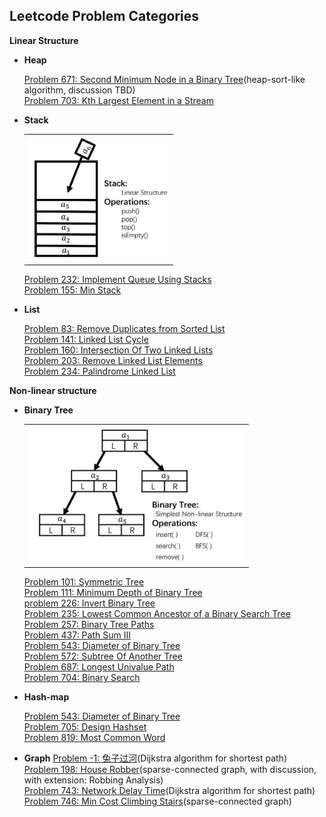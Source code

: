 ## Leetcode Problem Categories

**Linear Structure**

* **Heap**
    
    [Problem 671: Second Minimum Node in a Binary Tree](problem671.md)(heap-sort-like algorithm, discussion TBD)  
    [Problem 703: Kth Largest Element in a Stream](problem703.md)

* **Stack**
    <table><tr><td><img src="attached/categories/stack.jpg" height="200"></td></tr></table>  

    [Problem 232: Implement Queue Using Stacks](problem232.md)   
    [Problem 155: Min Stack](problem155.md)
    
* **List**

    [Problem 83: Remove Duplicates from Sorted List](problem83.md)  
    [Problem 141: Linked List Cycle](problem141.md)   
    [Problem 160: Intersection Of Two Linked Lists](problem160.md)  
    [Problem 203: Remove Linked List Elements](problem203.md)  
    [Problem 234: Palindrome Linked List](problem234.md)  

**Non-linear structure**

* **Binary Tree**
    <table><tr><td><img src="attached/categories/bitree.jpg" height="220"></td></tr></table>  

    [Problem 101: Symmetric Tree](problem101.md)   
    [Problem 111: Minimum Depth of Binary Tree](problem111.md)  
    [problem 226: Invert Binary Tree](problem226.md)  
    [Problem 235: Lowest Common Ancestor of a Binary Search Tree](problem235.md)  
    [Problem 257: Binary Tree Paths](problem257.md)  
    [Problem 437: Path Sum III](problem437.md)  
    [Problem 543: Diameter of Binary Tree](problem543.md)  
    [Problem 572: Subtree Of Another Tree](problem572.md)    
    [Problem 687: Longest Univalue Path](problem687.md)  
    [Problem 704: Binary Search](problem704.md)
    

* **Hash-map**

    [Problem 543: Diameter of Binary Tree](problem543.md)  
    [Problem 705: Design Hashset](problem705.md)  
    [Problem 819: Most Common Word](problem819.md)  
    
* **Graph**
    [Problem -1: 兔子过河](problem-1.md)(Dijkstra algorithm for shortest path)   
    [Problem 198: House Robber](problem198.md)(sparse-connected graph, with discussion, with extension: Robbing Analysis)  
    [Problem 743: Network Delay Time](problem743.md)(Dijkstra algorithm for shortest path)  
    [Problem 746: Min Cost Climbing Stairs](problem746.md)(sparse-connected graph)  
    





